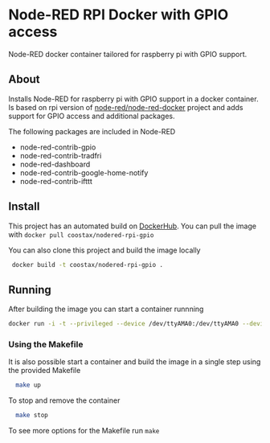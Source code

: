 # Node-RED RPI Docker with GPIO access
Node-RED docker container tailored for raspberry pi with GPIO support.

## About
Installs Node-RED for raspberry pi with GPIO support in a docker container.
Is based on rpi version of [node-red/node-red-docker](https://github.com/node-red/node-red-docker) project and adds support for GPIO access and additional packages.


The following packages are included in Node-RED
- node-red-contrib-gpio
- node-red-contrib-tradfri
- node-red-dashboard
- node-red-contrib-google-home-notify
- node-red-contrib-ifttt

## Install

This project has an automated build on [DockerHub](https://hub.docker.com/r/coostax/nodered-rpi-gpio/). You can pull the image with `docker pull coostax/nodered-rpi-gpio`


You can also clone this project and build the image locally

```bash
 docker build -t coostax/nodered-rpi-gpio .
```

## Running

After building the image you can start a container runnning

```bash
docker run -i -t --privileged --device /dev/ttyAMA0:/dev/ttyAMA0 --device /dev/mem:/dev/mem -p 1880:1880 --name=nodered-rpi-gpio coostax/nodered-rpi-gpio
```

### Using the Makefile

It is also possible start a container and build the image in a single step using the provided Makefile
```bash
  make up
```

To stop and remove the container
```bash
  make stop
```

To see more options for the Makefile run `make`
